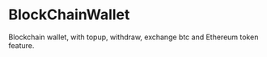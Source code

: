 # BlockChainWallet
Blockchain wallet, with topup, withdraw, exchange btc and Ethereum token feature.
